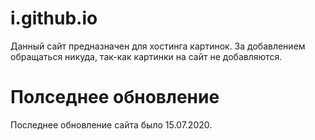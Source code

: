 # i.github.io
Данный сайт предназначен для хостинга картинок.
За добавлением обращаться никуда, так-как картинки на сайт не добавляются.

# Полседнее обновление
Последнее обновление сайта было 15.07.2020.
